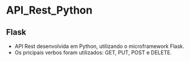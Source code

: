 # API_Rest_Python

## Flask

- API Rest desenvolvida em Python, utilizando o microframework Flask.
- Os pricipais verbos foram utilizados: GET, PUT, POST e DELETE.
